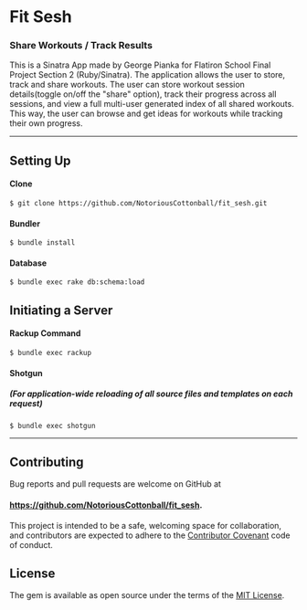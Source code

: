 # Fit Sesh
### Share Workouts / Track Results

This is a Sinatra App made by George Pianka for Flatiron School Final Project Section 2 (Ruby/Sinatra). The application allows the user to store, track and share workouts. The user can store workout session details(toggle on/off the "share" option), track their progress across all sessions, and view a full multi-user generated index of all shared workouts. This way, the user can browse and get ideas for workouts while tracking their own progress.

---

## Setting Up

#### Clone
`$ git clone https://github.com/NotoriousCottonball/fit_sesh.git`
#### Bundler
`$ bundle install`
#### Database
`$ bundle exec rake db:schema:load`

## Initiating a Server

#### Rackup Command
`$ bundle exec rackup`
#### Shotgun
##### (For application-wide reloading of all source files and templates on each request)
`$ bundle exec shotgun`

---

## Contributing

Bug reports and pull requests are welcome on GitHub at
#### https://github.com/NotoriousCottonball/fit_sesh.
This project is intended to be a safe, welcoming space for collaboration, and contributors are expected to adhere to the [Contributor Covenant](contributor-covenant.org) code of conduct.

## License

The gem is available as open source under the terms of the [MIT License](http://opensource.org/licenses/MIT).
